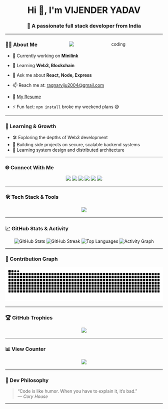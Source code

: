 <h1 align="center">Hi 👋, I'm VIJENDER YADAV</h1>
<h3 align="center">🚀 A passionate full stack developer from India</h3>

---

<div align="center">
  <img align="right" src="https://user-images.githubusercontent.com/74038190/229223263-cf2e4b07-2615-4f87-9c38-e37600f8381a.gif" width="300" alt="coding" />
  
  <div align="left">

### 👨‍💻 About Me

- 🔭 Currently working on **Minilink**
- 🌱 Learning **Web3, Blockchain**
- 💬 Ask me about **React, Node, Express**
- 📫 Reach me at: [ragnarviju2004@gmail.com](mailto:ragnarviju2004@gmail.com)
- 📄 [My Resume](https://drive.google.com/file/d/1anyrpnRczabBAGAIK0cjEL7pq7X2dOTP/view?usp=share_link)
- ⚡ Fun fact: `npm install` broke my weekend plans 😅

  </div>
</div>

---

### 🧠 Learning & Growth

- 🛠️ Exploring the depths of Web3 development
- 🔐 Building side projects on secure, scalable backend systems
- 🧩 Learning system design and distributed architecture

---

### 🌐 Connect With Me

<p align="center">
  <a href="https://twitter.com/vij_yadav_viju_" target="blank"><img src="https://img.shields.io/badge/X-%231DA1F2.svg?style=for-the-badge&logo=x&logoColor=white"/></a>
  <a href="https://linkedin.com/in/vijender-yadav-iiit" target="blank"><img src="https://img.shields.io/badge/LinkedIn-%230077B5.svg?style=for-the-badge&logo=linkedin&logoColor=white"/></a>
  <a href="https://stackoverflow.com/users/vijender-yadav" target="blank"><img src="https://img.shields.io/badge/StackOverflow-%23F48024.svg?style=for-the-badge&logo=stackoverflow&logoColor=white"/></a>
  <a href="https://instagram.com/vij_yadav_viju_" target="blank"><img src="https://img.shields.io/badge/Instagram-%23E4405F.svg?style=for-the-badge&logo=instagram&logoColor=white"/></a>
  <a href="https://leetcode.com/vij_yadav_viju_" target="blank"><img src="https://img.shields.io/badge/LeetCode-%23000000.svg?style=for-the-badge&logo=leetcode&logoColor=white"/></a>
  <a href="https://auth.geeksforgeeks.org/user/ragnarvi3t1m" target="blank"><img src="https://img.shields.io/badge/GFG-%232F8D46.svg?style=for-the-badge&logo=geeksforgeeks&logoColor=white"/></a>
</p>

---

### 🛠️ Tech Stack & Tools

<!-- Add or remove as needed -->
<p align="center">
  <img src="https://skillicons.dev/icons?i=cpp,js,nodejs,react,nextjs,express,mongodb,mysql,tailwind,html,css,git,postman,linux,firebase,vscode" />
</p>

---

### 📈 GitHub Stats & Activity

<div align="center">

  <!-- GitHub Stats -->
  <img src="https://github-readme-stats.vercel.app/api?username=desmond009&show_icons=true&theme=react&rank_icon=github" alt="GitHub Stats" width="48%" />

  <!-- GitHub Streak -->
  <img src="https://streak-stats.demolab.com?user=desmond009&theme=react" alt="GitHub Streak" width="48%" />

  <!-- Top Languages -->
  <img src="https://github-readme-stats.vercel.app/api/top-langs/?username=desmond009&layout=compact&theme=react&langs_count=8" alt="Top Languages" width="50%" />

  <!-- Contribution Graph -->
  <img src="https://github-readme-activity-graph.vercel.app/graph?username=desmond009&theme=react-dark" alt="Activity Graph" width="95%" />

</div>

---

### 🐍 Contribution Graph

<p align="center">
  <img src="https://raw.githubusercontent.com/desmond009/desmond009/output/github-contribution-grid-snake.svg" />
</p>

---



### 🏆 GitHub Trophies

<p align="center">
  <img src="https://github-profile-trophy.vercel.app/?username=desmond009&theme=algolia&row=1&margin-w=15" />
</p>

---

### 📊 View Counter

<p align="center">
  <img src="https://count.getloli.com/get/@desmond009?theme=rule34" />
</p>

---

### 💬 Dev Philosophy

> “Code is like humor. When you have to explain it, it’s bad.”  
> — *Cory House*

---
